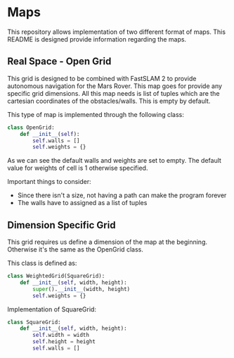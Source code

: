 # Maps 

This repository allows implementation of two different format of maps. This README is designed provide information regarding the maps. 

## Real Space - Open Grid 
This grid is designed to be combined with FastSLAM 2 to provide autonomous navigation for the Mars Rover. This map goes for provide any specific grid dimensions. 
All this map needs is list of tuples which are the cartesian coordinates of the obstacles/walls. This is empty by default. 

This type of map is implemented through the following class: 
```python
class OpenGrid:
    def __init__(self):
        self.walls = []
        self.weights = {}
``` 
As we can see the default walls and weights are set to empty. The default value for weights of cell is 1 otherwise specified. 

Important things to consider: 
- Since there isn't a size, not having a path can make the program forever 
- The walls have to assigned as a list of tuples 

## Dimension Specific Grid 
This grid requires us define a dimension of the map at the beginning. Otherwise it's the same as the OpenGrid class.

This class is defined as: 
```python
class WeightedGrid(SquareGrid):
    def __init__(self, width, height):
        super().__init__(width, height)
        self.weights = {}
```

Implementation of SquareGrid: 
```python
class SquareGrid:
    def __init__(self, width, height):
        self.width = width
        self.height = height
        self.walls = []
```